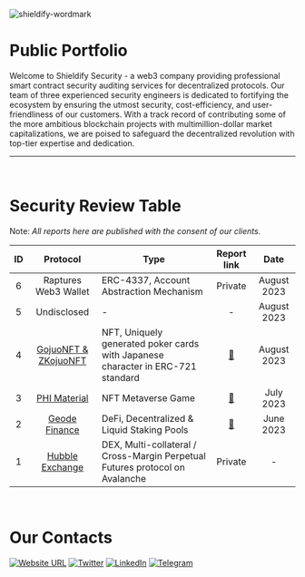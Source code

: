 ![shieldify-wordmark](https://github.com/shieldify-security/audits-portfolio/assets/133656516/2e532570-42cc-44c5-be61-fec9437aec70)

# Public Portfolio

Welcome to Shieldify Security - a web3 company providing professional smart contract security auditing services for decentralized protocols. Our team of three experienced security engineers is dedicated to fortifying the ecosystem by ensuring the utmost security, cost-efficiency, and user-friendliness of our customers. With a track record of contributing some of the more ambitious blockchain projects with multimillion-dollar market capitalizations, we are poised to safeguard the decentralized revolution with top-tier expertise and dedication.

<hr>
<br>

# Security Review Table

Note: _All reports here are published with the consent of our clients._

| ID  |                   Protocol                   | Type                                                                            |                     Report link                      |    Date     |
| :-: | :------------------------------------------: | ------------------------------------------------------------------------------- | :--------------------------------------------------: | :---------: |
|  6  |             Raptures Web3 Wallet             | ERC-4337, Account Abstraction Mechanism                                         |                       Private                        | August 2023 |
|  5  |                 Undisclosed                  | -                                                                               |                          -                           | August 2023 |
|  4  | [GojuoNFT & ZKojuoNFT](https://gojuonft.io/) | NFT, Uniquely generated poker cards with Japanese character in ERC-721 standard | [📄](reports/GojuoNFT-ZKojuoNFT-Security-Review.pdf) | August 2023 |
|  3  |     [PHI Material](https://philand.xyz/)     | NFT Metaverse Game                                                              |    [📄](reports/PHIMaterial-Security-Review.pdf)     |  July 2023  |
|  2  |    [Geode Finance](https://www.geode.fi/)    | DeFi, Decentralized & Liquid Staking Pools                                      |    [📄](reports/GeodeFinance-Security-Review.pdf)    |  June 2023  |
|  1  | [Hubble Exchange](https://hubble.exchange/)  | DEX, Multi-collateral / Cross-Margin Perpetual Futures protocol on Avalanche    |                       Private                        |      -      |

<br>

# Our Contacts

[![Website URL](https://img.shields.io/badge/Website-4285F4?style=for-the-badge&logo=GoogleChrome&logoColor=white)](https://shieldify.org/)
[![Twitter](https://img.shields.io/badge/Twitter-%231DA1F2.svg?style=for-the-badge&logo=Twitter&logoColor=white)](https://twitter.com/ShieldifySec)
[![LinkedIn](https://img.shields.io/badge/linkedin-%230077B5.svg?style=for-the-badge&logo=linkedin&logoColor=white)](https://www.linkedin.com/company/shieldify-security/)
[![Telegram](https://img.shields.io/badge/Telegram-2CA5E0?style=for-the-badge&logo=telegram&logoColor=white)](https://telegram.me/researcherShieldify)
